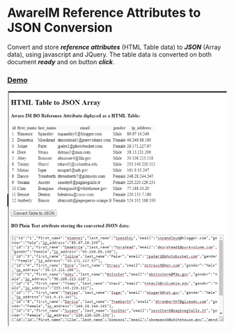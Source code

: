 # AwareIM Reference Attributes to JSON Conversion
Convert and store _**reference attributes**_ (HTML Table data) to _**JSON**_ (Array data), using javascript and JQuery. 
The table data is converted on both document _**ready**_ and on button _**click**_. 

### [**Demo**](https://jsfiddle.net/RennurApps/ua5dzckp/)

![HTML to JSON](https://github.com/RennurApps/AwareIM-Reference-Attributes-to-JSON/blob/master/htmltojson.png)
